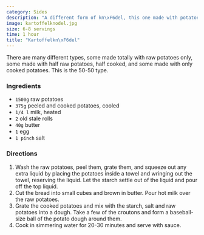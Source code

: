 ```yaml
---
category: Sides
description: "A different form of kn\xF6del, this one made with potatoes."
image: kartoffelknodel.jpg
size: 6-8 servings
time: 1 hour
title: "Kartoffelkn\xF6del"
---
```


There are many different types, some made totally with raw potatoes only, some made with half raw potatoes, half cooked, and some made with only cooked potatoes. This is the 50-50 type.

### Ingredients

* `1500g` raw potatoes
* `375g` peeled and cooked potatoes, cooled
* `1/4 l` milk, heated
* `2` old stale rolls
* `40g` butter
* `1` egg
* `1 pinch` salt

### Directions

1. Wash the raw potatoes, peel them, grate them, and squeeze out any extra liquid by placing the potatoes inside a towel and wringing out the towel, reserving the liquid. Let the starch settle out of the liquid and pour off the top liquid.
2. Cut the bread into small cubes and brown in butter. Pour hot milk over the raw potatoes. 
3. Grate the cooked potatoes and mix with the starch, salt and raw potatoes into a dough. Take a few of the croutons and form a baseball-size ball of the potato dough around them.
4. Cook in simmering water for 20-30 minutes and serve with sauce.